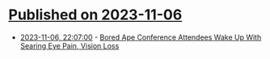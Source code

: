 # [Published on 2023-11-06](index.md)

* [2023-11-06, 22:07:00](https://slashdot.org/story/23/11/06/226230/bored-ape-conference-attendees-wake-up-with-searing-eye-pain-vision-loss?utm_source=rss1.0mainlinkanon&utm_medium=feed) - [Bored Ape Conference Attendees Wake Up With Searing Eye Pain, Vision Loss](https://slashdot.org/story/23/11/06/226230/bored-ape-conference-attendees-wake-up-with-searing-eye-pain-vision-loss?utm_source=rss1.0mainlinkanon&utm_medium=feed)
